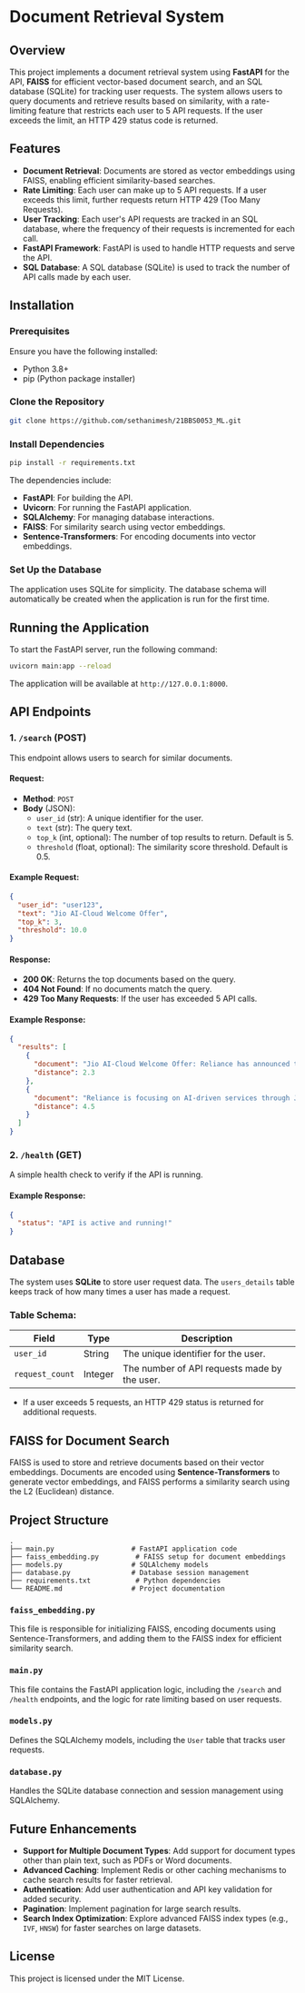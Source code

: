 # Document Retrieval System

## Overview

This project implements a document retrieval system using **FastAPI** for the API, **FAISS** for efficient vector-based document search, and an SQL database (SQLite) for tracking user requests. The system allows users to query documents and retrieve results based on similarity, with a rate-limiting feature that restricts each user to 5 API requests. If the user exceeds the limit, an HTTP 429 status code is returned.

## Features

- **Document Retrieval**: Documents are stored as vector embeddings using FAISS, enabling efficient similarity-based searches.
- **Rate Limiting**: Each user can make up to 5 API requests. If a user exceeds this limit, further requests return HTTP 429 (Too Many Requests).
- **User Tracking**: Each user's API requests are tracked in an SQL database, where the frequency of their requests is incremented for each call.
- **FastAPI Framework**: FastAPI is used to handle HTTP requests and serve the API.
- **SQL Database**: A SQL database (SQLite) is used to track the number of API calls made by each user.

## Installation

### Prerequisites

Ensure you have the following installed:

- Python 3.8+
- pip (Python package installer)

### Clone the Repository

```bash
git clone https://github.com/sethanimesh/21BBS0053_ML.git
```

### Install Dependencies

```bash
pip install -r requirements.txt
```

The dependencies include:
- **FastAPI**: For building the API.
- **Uvicorn**: For running the FastAPI application.
- **SQLAlchemy**: For managing database interactions.
- **FAISS**: For similarity search using vector embeddings.
- **Sentence-Transformers**: For encoding documents into vector embeddings.

### Set Up the Database

The application uses SQLite for simplicity. The database schema will automatically be created when the application is run for the first time.

## Running the Application

To start the FastAPI server, run the following command:

```bash
uvicorn main:app --reload
```

The application will be available at `http://127.0.0.1:8000`.

## API Endpoints

### 1. `/search` (POST)

This endpoint allows users to search for similar documents.

#### Request:
- **Method**: `POST`
- **Body** (JSON):
  - `user_id` (str): A unique identifier for the user.
  - `text` (str): The query text.
  - `top_k` (int, optional): The number of top results to return. Default is 5.
  - `threshold` (float, optional): The similarity score threshold. Default is 0.5.

#### Example Request:

```json
{
  "user_id": "user123",
  "text": "Jio AI-Cloud Welcome Offer",
  "top_k": 3,
  "threshold": 10.0
}
```

#### Response:
- **200 OK**: Returns the top documents based on the query.
- **404 Not Found**: If no documents match the query.
- **429 Too Many Requests**: If the user has exceeded 5 API calls.

#### Example Response:

```json
{
  "results": [
    {
      "document": "Jio AI-Cloud Welcome Offer: Reliance has announced the Jio AI-Cloud Welcome Offer to be launched this Diwali...",
      "distance": 2.3
    },
    {
      "document": "Reliance is focusing on AI-driven services through Jio Phone and Jio Home IoT services...",
      "distance": 4.5
    }
  ]
}
```

### 2. `/health` (GET)

A simple health check to verify if the API is running.

#### Example Response:

```json
{
  "status": "API is active and running!"
}
```

## Database

The system uses **SQLite** to store user request data. The `users_details` table keeps track of how many times a user has made a request.

### Table Schema:

| Field         | Type    | Description                              |
|---------------|---------|------------------------------------------|
| `user_id`     | String  | The unique identifier for the user.       |
| `request_count` | Integer | The number of API requests made by the user. |

- If a user exceeds 5 requests, an HTTP 429 status is returned for additional requests.

## FAISS for Document Search

FAISS is used to store and retrieve documents based on their vector embeddings. Documents are encoded using **Sentence-Transformers** to generate vector embeddings, and FAISS performs a similarity search using the L2 (Euclidean) distance.

## Project Structure

```
.
├── main.py                   # FastAPI application code
├── faiss_embedding.py         # FAISS setup for document embeddings
├── models.py                 # SQLAlchemy models
├── database.py               # Database session management
├── requirements.txt           # Python dependencies
└── README.md                 # Project documentation
```

### `faiss_embedding.py`
This file is responsible for initializing FAISS, encoding documents using Sentence-Transformers, and adding them to the FAISS index for efficient similarity search.

### `main.py`
This file contains the FastAPI application logic, including the `/search` and `/health` endpoints, and the logic for rate limiting based on user requests.

### `models.py`
Defines the SQLAlchemy models, including the `User` table that tracks user requests.

### `database.py`
Handles the SQLite database connection and session management using SQLAlchemy.

## Future Enhancements

- **Support for Multiple Document Types**: Add support for document types other than plain text, such as PDFs or Word documents.
- **Advanced Caching**: Implement Redis or other caching mechanisms to cache search results for faster retrieval.
- **Authentication**: Add user authentication and API key validation for added security.
- **Pagination**: Implement pagination for large search results.
- **Search Index Optimization**: Explore advanced FAISS index types (e.g., `IVF`, `HNSW`) for faster searches on large datasets.

## License

This project is licensed under the MIT License.
